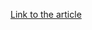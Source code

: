 [Link to the article](https://symantec-enterprise-blogs.security.com/blogs/threat-intelligence/syssphinx-fin8-backdoor)
